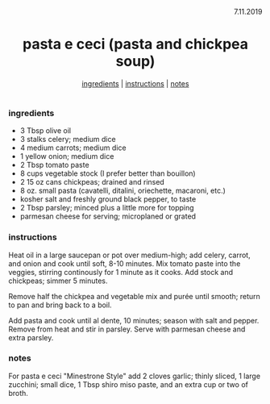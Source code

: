 <p align="right">7.11.2019</p>

<h1 align="center">pasta e ceci (pasta and chickpea soup)</h1>

<div align="center">
  <a href="#ingredients">ingredients</a> | 
  <a href="#instructions">instructions</a> | 
  <a href="#notes">notes</a>
</div>
<br>

### ingredients
- 3 Tbsp olive oil
- 3 stalks celery; medium dice
- 4 medium carrots; medium dice
- 1 yellow onion; medium dice
- 2 Tbsp tomato paste
- 8 cups vegetable stock (I prefer better than bouillon)
- 2 15 oz cans chickpeas; drained and rinsed
- 8 oz. small pasta (cavatelli, ditalini, oriechette, macaroni, etc.) 
- kosher salt and freshly ground black pepper, to taste
- 2 Tbsp parsley; minced plus a little more for topping
- parmesan cheese for serving; microplaned or grated

### instructions
Heat oil in a large saucepan or pot over medium-high; add celery, carrot, and onion and cook until soft, 8-10 minutes. Mix tomato paste into the veggies, stirring continously for 1 minute as it cooks. Add stock and chickpeas; simmer 5 minutes. 

Remove half the chickpea and vegetable mix and purée until smooth; return to pan and bring back to a boil. 

Add pasta and cook until al dente, 10 minutes; season with salt and pepper. Remove from heat and stir in parsley. Serve with parmesan cheese and extra parsley.

### notes
For pasta e ceci "Minestrone Style" add  2 cloves garlic; thinly sliced, 1 large zucchini; small dice, 1 Tbsp shiro miso paste, and an extra cup or two of broth.

